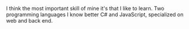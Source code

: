 I think the most important skill of mine it's that I like to learn.
Two programming languages I know better C# and JavaScript, specialized on web and back end.
